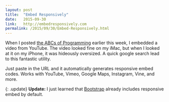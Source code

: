 ```yaml
---
layout: post
title:  "Embed Responsively"
date:   2015-09-30
link: 	http://embedresponsively.com
permalink: /2015/09/30/Embed-Responsively.html
---
```


When I posted [the ABCs of Programming](http://jonathanpike.net/2015/09/26/Always-Be-Coding.html) earlier this week, I embedded a video from YouTube. The video looked fine on my iMac, but when I looked at it on my iPhone, it was hideously oversized.  A quick google search lead to this fantastic utility. 

Just paste in the URL and it automatically generates responsive embed codes.  Works with YouTube, Vimeo, Google Maps, Instagram, Vine, and more. 

{: .update}
**Update:** I just learned that [Bootstrap](http://getbootstrap.com/components/#responsive-embed) already includes responsive embed by default.